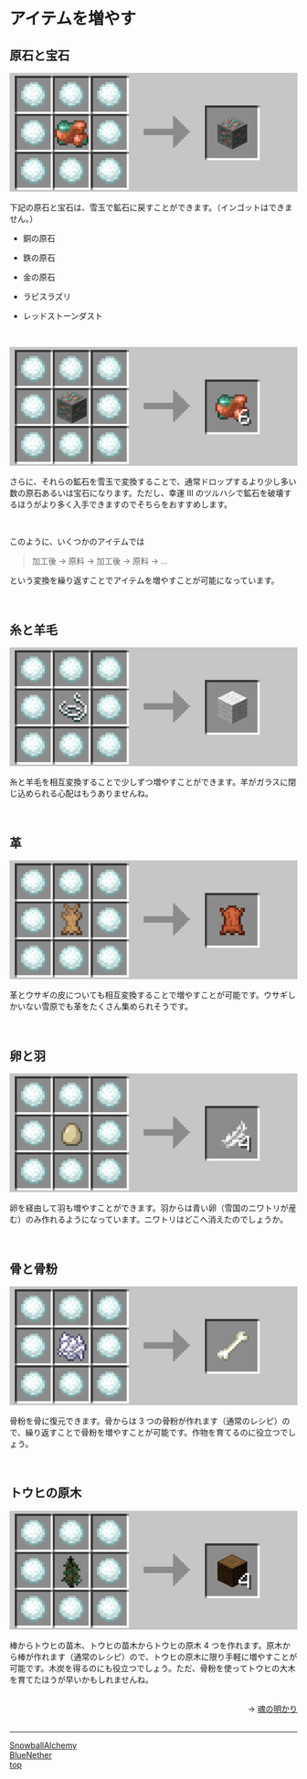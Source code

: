# アイテムを増やす

## 原石と宝石

![SnowballAlchemy](./../images/raw_metal_gem.gif)

下記の原石と宝石は、雪玉で鉱石に戻すことができます。（インゴットはできません。）

-   銅の原石

-   鉄の原石

-   金の原石

-   ラピスラズリ

-   レッドストーンダスト

<br>

![SnowballAlchemy](./../images/ore.gif)

さらに、それらの鉱石を雪玉で変換することで、通常ドロップするより少し多い数の原石あるいは宝石になります。ただし、幸運 Ⅲ のツルハシで鉱石を破壊するほうがより多く入手できますのでそちらをおすすめします。

<br>

このように、いくつかのアイテムでは

> 加工後 → 原料 → 加工後 → 原料 → ...

という変換を繰り返すことでアイテムを増やすことが可能になっています。

<br>

## 糸と羊毛

![SnowballAlchemy](./../images/wool_string.gif)

糸と羊毛を相互変換することで少しずつ増やすことができます。羊がガラスに閉じ込められる心配はもうありませんね。

<br>

## 革

![SnowballAlchemy](./../images/leather.gif)

革とウサギの皮についても相互変換することで増やすことが可能です。ウサギしかいない雪原でも革をたくさん集められそうです。

<br>

## 卵と羽

![SnowballAlchemy](./../images/egg_feather.gif)

卵を経由して羽も増やすことができます。羽からは青い卵（雪国のニワトリが産む）のみ作れるようになっています。ニワトリはどこへ消えたのでしょうか。

<br>

## 骨と骨粉

![SnowballAlchemy](./../images/bone.png)

骨粉を骨に復元できます。骨からは 3 つの骨粉が作れます（通常のレシピ）ので、繰り返すことで骨粉を増やすことが可能です。作物を育てるのに役立つでしょう。

<br>

## トウヒの原木

![SnowballAlchemy](./../images/spruce_log.gif)

棒からトウヒの苗木、トウヒの苗木からトウヒの原木 4 つを作れます。原木から棒が作れます（通常のレシピ）ので、トウヒの原木に限り手軽に増やすことが可能です。木炭を得るのにも役立つでしょう。ただ、骨粉を使ってトウヒの大木を育てたほうが早いかもしれませんね。

<br>

<div align="right">
→ <a href="./soulfire.md">魂の明かり</a>
</div>
<div>

<br>

---

[SnowballAlchemy](./index.md) <br>
[BlueNether](./../blue_nether/index.md)<br>
[top](./../index.md)
